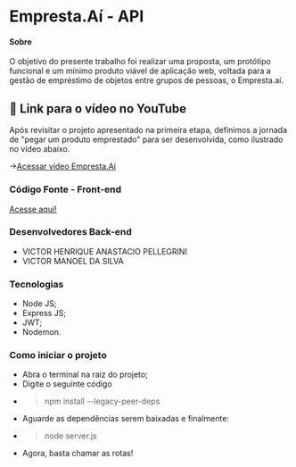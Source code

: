 # Empresta.Aí - API


#### Sobre
O objetivo do presente trabalho foi realizar uma proposta, um protótipo funcional e um mínimo produto viável de aplicação web, voltada para a gestão de empréstimo de objetos entre grupos de pessoas, o Empresta.aí.

## 🔗 Link para o vídeo no YouTube

Após revisitar o projeto apresentado na primeira etapa, definimos a jornada de "pegar um produto emprestado" para ser desenvolvida, como ilustrado no vídeo abaixo.

->[Acessar vídeo Empresta.Aí](https://youtu.be/RFCeJtx27cg?si=joH2STA5gMSeb95g/)


### Código Fonte - Front-end
[Acesse aqui!](https://github.com/mtavidal/projeto-integrador-grupo03)

### Desenvolvedores Back-end
- VICTOR HENRIQUE ANASTACIO PELLEGRINI
- VICTOR MANOEL DA SILVA

### Tecnologias
- Node JS;
- Express JS;
- JWT;
- Nodemon.

### Como iniciar o projeto
 - Abra o terminal na raiz do projeto;
 - Digite o seguinte código
 - > npm install --legacy-peer-deps
 - Aguarde as dependências serem baixadas e finalmente:
 - > node server.js
 - Agora, basta chamar as rotas!


